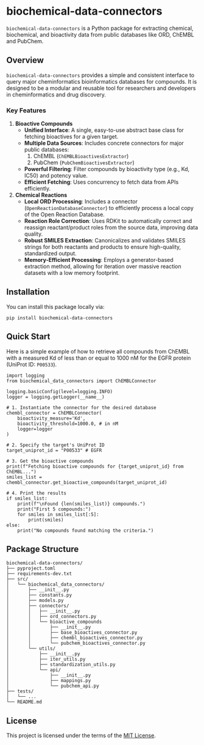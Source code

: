 # biochemical-data-connectors

`biochemical-data-connectors` is a Python package for extracting chemical, biochemical, and bioactivity data from public databases like ORD, ChEMBL and PubChem.

## Overview
`biochemical-data-connectors` provides a simple and consistent interface to query major cheminformatics bioinformatics databases for compounds. It is designed to be a modular and reusable tool for researchers and developers in cheminformatics and drug discovery.

### Key Features
1. **Bioactive Compounds**
   * **Unified Interface**: A single, easy-to-use abstract base class for fetching bioactives for a given target.
   * **Multiple Data Sources**: Includes concrete connectors for major public databases:
     1. ChEMBL (`ChEMBLBioactivesExtractor`)
     2. PubChem (`PubChemBioactivesExtractor`)
   * **Powerful Filtering**: Filter compounds by bioactivity type (e.g., Kd, IC50) and potency value.
   * **Efficient Fetching**: Uses concurrency to fetch data from APIs efficiently.
2. **Chemical Reactions**
   * **Local ORD Processing**: Includes a connector (`OpenReactionDatabaseConnector`) to efficiently process a local copy of the Open Reaction Database.
   * **Reaction Role Correction**: Uses RDKit to automatically correct and reassign reactant/product roles from the source data, improving data quality.
   * **Robust SMILES Extraction**: Canonicalizes and validates SMILES strings for both reactants and products to ensure high-quality, standardized output.
   * **Memory-Efficient Processing**: Employs a generator-based extraction method, allowing for iteration over massive reaction datasets with a low memory footprint.

## Installation
You can install this package locally via:
```
pip install biochemical-data-connectors
```

## Quick Start
Here is a simple example of how to retrieve all compounds from ChEMBL with a measured Kd of less than or equal to 1000 nM for the EGFR protein (UniProt ID: `P00533`).
```
import logging
from biochemical_data_connectors import ChEMBLConnector

logging.basicConfig(level=logging.INFO)
logger = logging.getLogger(__name__)

# 1. Instantiate the connector for the desired database
chembl_connector = ChEMBLConnector(
    bioactivity_measure='Kd',
    bioactivity_threshold=1000.0, # in nM
    logger=logger
)

# 2. Specify the target's UniProt ID
target_uniprot_id = "P00533" # EGFR

# 3. Get the bioactive compounds
print(f"Fetching bioactive compounds for {target_uniprot_id} from ChEMBL...")
smiles_list = chembl_connector.get_bioactive_compounds(target_uniprot_id)

# 4. Print the results
if smiles_list:
    print(f"\nFound {len(smiles_list)} compounds.")
    print("First 5 compounds:")
    for smiles in smiles_list[:5]:
        print(smiles)
else:
    print("No compounds found matching the criteria.")
```

## Package Structure
```
biochemical-data-connectors/
├── pyproject.toml
├── requirements-dev.txt
├── src/
│   └── biochemical_data_connectors/
│       ├── __init__.py
│       ├── constants.py
│       ├── models.py
│       ├── connectors/
│       │   ├── __init__.py
│       │   ├── ord_connectors.py
│       │   └── bioactive_compounds
│       │       ├── __init__.py
│       │       ├── base_bioactives_connector.py
│       │       ├── chembl_bioactives_connector.py
│       │       └── pubchem_bioactives_connector.py
│       └── utils/
│           ├── __init__.py
│           ├── iter_utils.py
│           ├── standardization_utils.py
│           └── api/
│               ├── __init__.py
│               ├── mappings.py
│               └── pubchem_api.py
├── tests/
│   └── ...
└── README.md
```

## License
This project is licensed under the terms of the [MIT License](https://opensource.org/license/mit).